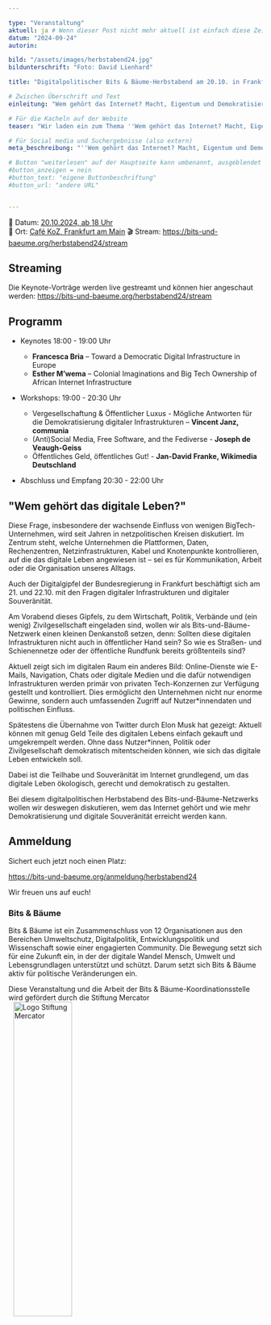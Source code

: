 ```yaml
---

type: "Veranstaltung"
aktuell: ja # Wenn dieser Post nicht mehr aktuell ist einfach diese Zeile mit # am Anfang der Zeile auskommentieren
datum: "2024-09-24"
autorin:

bild: "/assets/images/herbstabend24.jpg"
bildunterschrift: "Foto: David Lienhard"

title: "Digitalpolitischer Bits & Bäume-Herbstabend am 20.10. in Frankfurt am Main"

# Zwischen Überschrift und Text
einleitung: "Wem gehört das Internet? Macht, Eigentum und Demokratisierung digitaler Infrastrukturen"

# Für die Kacheln auf der Website
teaser: "Wir laden ein zum Thema ''Wem gehört das Internet? Macht, Eigentum und Demokratisierung digitaler Infrastrukturen''"

# Für Social media und Suchergebnisse (also extern)
meta_beschreibung: "''Wem gehört das Internet? Macht, Eigentum und Demokratisierung digitaler Infrastrukturen'' 20.10. 18 Uhr in FFM"

# Button "weiterlesen" auf der Hauptseite kann umbenannt, ausgeblendet und zu anderer z.B. Externer URL zeigen
#button_anzeigen = nein 
#button_text: "eigene Buttonbeschriftung"
#button_url: "andere URL"


---
```

📅 Datum: [20.10.2024, ab 18 Uhr](/termine)<br>
📍 Ort: [Café KoZ, Frankfurt am Main](https://www.openstreetmap.org/node/1359119533)
🎬 Stream: https://bits-und-baeume.org/herbstabend24/stream
 
## Streaming

Die Keynote-Vorträge werden live gestreamt und können hier angeschaut werden: https://bits-und-baeume.org/herbstabend24/stream

## Programm

* Keynotes 18:00 - 19:00 Uhr
  * **Francesca Bria** – Toward a Democratic Digital Infrastructure in Europe
  * **Esther M’wema** – Colonial Imaginations and Big Tech Ownership of African Internet Infrastructure

* Workshops: 19:00 - 20:30 Uhr
  * Vergesellschaftung & Öffentlicher Luxus - Mögliche Antworten für die Demokratisierung digitaler Infrastrukturen – **Vincent Janz, communia**
  * (Anti)Social Media, Free Software, and the Fediverse - **Joseph de Veaugh-Geiss**
  * Öffentliches Geld, öffentliches Gut! - **Jan-David Franke, Wikimedia Deutschland**

* Abschluss und Empfang 20:30 - 22:00 Uhr

## "Wem gehört das digitale Leben?"
Diese Frage, insbesondere der wachsende Einfluss von wenigen BigTech-Unternehmen, wird seit Jahren in netzpolitischen Kreisen diskutiert. Im Zentrum steht, welche Unternehmen die Plattformen, Daten, Rechenzentren, Netzinfrastrukturen, Kabel und Knotenpunkte kontrollieren, auf die das digitale Leben angewiesen ist – sei es für Kommunikation, Arbeit oder die Organisation unseres Alltags.

Auch der Digitalgipfel der Bundesregierung in Frankfurt beschäftigt sich am 21. und 22.10. mit den Fragen digitaler Infrastrukturen und digitaler Souveränität.

Am Vorabend dieses Gipfels, zu dem Wirtschaft, Politik, Verbände und (ein wenig) Zivilgesellschaft eingeladen sind, wollen wir als Bits-und-Bäume-Netzwerk einen kleinen Denkanstoß setzen, denn: Sollten diese digitalen Infrastrukturen nicht auch in öffentlicher Hand sein? So wie es Straßen- und Schienennetze oder der öffentliche Rundfunk bereits größtenteils sind?

Aktuell zeigt sich im digitalen Raum ein anderes Bild: Online-Dienste wie E-Mails, Navigation, Chats oder digitale Medien und die dafür notwendigen Infrastrukturen werden primär von privaten Tech-Konzernen zur Verfügung gestellt und kontrolliert. Dies ermöglicht den Unternehmen nicht nur enorme Gewinne, sondern auch umfassenden Zugriff auf Nutzer*innendaten und politischen Einfluss.

Spätestens die Übernahme von Twitter durch Elon Musk hat gezeigt: Aktuell können mit genug Geld Teile des digitalen Lebens einfach gekauft und umgekrempelt werden. Ohne dass Nutzer*innen, Politik oder Zivilgesellschaft demokratisch mitentscheiden können, wie sich das digitale Leben entwickeln soll.

Dabei ist die Teilhabe und Souveränität im Internet grundlegend, um das digitale Leben ökologisch, gerecht und demokratisch zu gestalten.

Bei diesem digitalpolitischen Herbstabend des Bits-und-Bäume-Netzwerks wollen wir deswegen diskutieren, wem das Internet gehört und wie mehr Demokratisierung und digitale Souveränität erreicht werden kann.

## Ammeldung
Sichert euch jetzt noch einen Platz:

https://bits-und-baeume.org/anmeldung/herbstabend24

Wir freuen uns auf euch!

### Bits & Bäume
Bits & Bäume ist ein Zusammenschluss von 12 Organisationen aus den Bereichen Umweltschutz, Digitalpolitik, Entwicklungspolitik und Wissenschaft sowie einer engagierten Community. Die Bewegung setzt sich für eine Zukunft ein, in der der digitale Wandel Mensch, Umwelt und Lebensgrundlagen unterstützt und schützt. Darum setzt sich Bits & Bäume aktiv für politische Veränderungen ein. 

Diese Veranstaltung und die Arbeit der Bits & Bäume-Koordinationsstelle wird gefördert durch die Stiftung Mercator
<img src="/assets/images/Stiftung_Mercator_Blau_RGB.jpg" alt="Logo Stiftung Mercator" style="margin-left:10px;width: 48%; height: 40%;">
